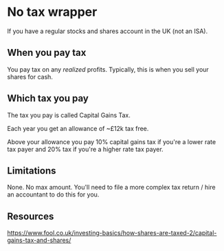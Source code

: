 # No tax wrapper

If you have a regular stocks and shares account in the UK (not an ISA).

## When you pay tax

You pay tax on any *realized* profits. Typically, this is when you sell your shares for cash.

## Which tax you pay

The tax you pay is called Capital Gains Tax.

Each year you get an allowance of ~£12k tax free.

Above your allowance you pay 10% capital gains tax if you're a lower rate tax payer and 20% tax if you're a higher rate tax payer.


## Limitations

None. 
No max amount. 
You'll need to file a more complex tax return / hire an accountant to do this for you.


## Resources

https://www.fool.co.uk/investing-basics/how-shares-are-taxed-2/capital-gains-tax-and-shares/

